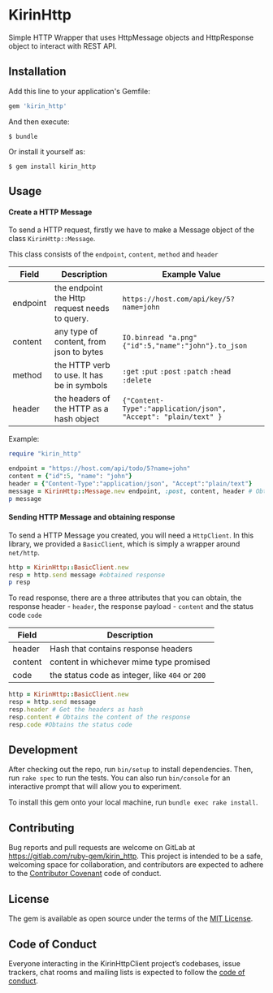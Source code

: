 # KirinHttp

Simple HTTP Wrapper that uses HttpMessage objects and HttpResponse object to interact with REST API.

## Installation

Add this line to your application's Gemfile:

```ruby
gem 'kirin_http'
```

And then execute:

    $ bundle

Or install it yourself as:

    $ gem install kirin_http

## Usage

#### Create a HTTP Message

To send a HTTP request, firstly we have to make a Message object of the class `KirinHttp::Message`.

This class consists of the `endpoint`, `content`, `method` and `header`

|Field | Description | Example Value |
|--- | --- | --- |
|endpoint | the endpoint the Http request needs to query. | `https://host.com/api/key/5?name=john` |
|content | any type of content, from json to bytes | `IO.binread "a.png"` `{"id":5,"name":"john"}.to_json` |
|method | the HTTP verb to use. It has be in symbols | `:get` `:put` `:post` `:patch` `:head` `:delete` |
|header | the headers of the HTTP as a hash object |`{"Content-Type":"application/json", "Accept": "plain/text" }` |

Example:

```ruby
require "kirin_http"

endpoint = "https://host.com/api/todo/5?name=john"
content = {"id":5, "name": "john"}
header = {"Content-Type":"application/json", "Accept":"plain/text"}
message = KirinHttp::Message.new endpoint, :post, content, header # Obtained message object
p message
```

#### Sending HTTP Message and obtaining response

To send a HTTP Message you created, you will need a `HttpClient`. In this library, we provided a `BasicClient`, 
which is simply a wrapper around `net/http`. 

```ruby
http = KirinHttp::BasicClient.new
resp = http.send message #obtained response
p resp

``` 

To read response, there are a three attributes that you can obtain, the response header - `header`, the response 
payload - `content` and the status code `code`

| Field | Description |
| --- | --- |
| header | Hash that contains response headers |
| content | content in whichever mime type promised |
| code | the status code as integer, like `404` or `200` |

```ruby
http = KirinHttp::BasicClient.new
resp = http.send message
resp.header # Get the headers as hash
resp.content # Obtains the content of the response
resp.code #Obtains the status code
```

## Development

After checking out the repo, run `bin/setup` to install dependencies. 
Then, run `rake spec` to run the tests. You can also run `bin/console` 
for an interactive prompt that will allow you to experiment.

To install this gem onto your local machine, run `bundle exec rake install`. 

## Contributing

Bug reports and pull requests are welcome on GitLab at https://gitlab.com/ruby-gem/kirin_http. 
This project is intended to be a safe, welcoming space for collaboration, and contributors are expected 
to adhere to the [Contributor Covenant](CODE_OF_CONDUCT.md) code of conduct.

## License

The gem is available as open source under the terms of the [MIT License](LICENSE.txt).

## Code of Conduct

Everyone interacting in the KirinHttpClient project’s codebases, issue trackers, chat 
rooms and mailing lists is expected to follow the [code of conduct](CODE_OF_CONDUCT.md).
